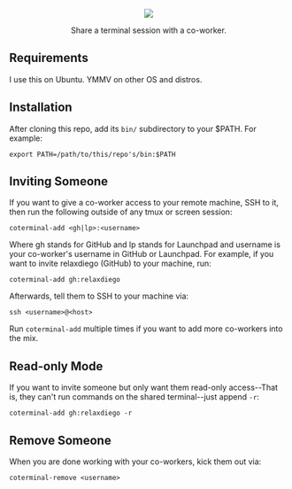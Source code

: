 <p align="center">
  <img src="https://raw.githubusercontent.com/relaxdiego/coterminal/main/logo.png">
</p>

<p align="center">
Share a terminal session with a co-worker.
</p>


Requirements
------------

I use this on Ubuntu. YMMV on other OS and distros.


Installation
------------

After cloning this repo, add its `bin/` subdirectory to your $PATH. For example:

```
export PATH=/path/to/this/repo's/bin:$PATH
```


Inviting Someone
----------------

If you want to give a co-worker access to your remote machine, SSH to it,
then run the following outside of any tmux or screen session:

```
coterminal-add <gh|lp>:<username>
```

Where gh stands for GitHub and lp stands for Launchpad and username is
your co-worker's username in GitHub or Launchpad. For example, if you
want to invite relaxdiego (GitHub) to your machine, run:

```
coterminal-add gh:relaxdiego
```


Afterwards, tell them to SSH to your machine via:

```
ssh <username>@<host>
```

Run `coterminal-add` multiple times if you want to add more co-workers
into the mix.


Read-only Mode
--------------

If you want to invite someone but only want them read-only access--That
is, they can't run commands on the shared terminal--just append `-r`:

```
coterminal-add gh:relaxdiego -r
```


Remove Someone
--------------

When you are done working with your co-workers, kick them out via:

```
coterminal-remove <username>
```
